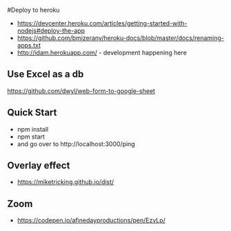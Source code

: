 #Deploy to heroku
  - https://devcenter.heroku.com/articles/getting-started-with-nodejs#deploy-the-app
  - https://github.com/bmizerany/heroku-docs/blob/master/docs/renaming-apps.txt
  - http://idam.herokuapp.com/ - development happening here

## Use Excel as a db  
https://github.com/dwyl/web-form-to-google-sheet

## Quick Start
  - npm install
  - npm start
  - and go over to http://localhost:3000/ping

## Overlay effect
  -  https://miketricking.github.io/dist/
  
## Zoom
  - https://codepen.io/afinedayproductions/pen/EzvLp/
